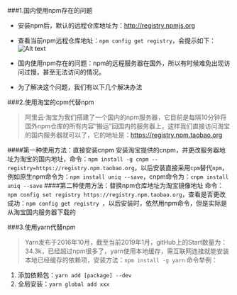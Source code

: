 
###1.国内使用npm存在的问题

* 安装npm后，默认的远程仓库地址为：http://registry.npmjs.org 
* 查看当前npm远程仓库地址：``` npm config get registry ```，会提示如下：
![Alt text](https://s2.ax1x.com/2019/01/08/FqtKhR.png)

* 国内使用npm存在的问题：npm的远程服务器在国外，所以有时候难免出现访问过慢，甚至无法访问的情况。
* 为了解决这个问题，我们有以下几个解决办法

###2.使用淘宝的cpm代替npm

> 阿里云·淘宝为我们搭建了一个国内的npm服务器，它目前是每隔10分钟将国外npm仓库的所有内容“搬运”回国内的服务器上，这样我们直接访问淘宝的国内服务器就可以了，它的地址是：https://registry.npm.taobao.org

####第一种使用方法：直接安装cnpm
安装淘宝提供的cnpm，并更改服务器地址为淘宝的国内地址，命令：``` npm install -g cnpm --registry=https://registry.npm.taobao.org
```，以后安装直接采用```cpm```替代```npm```，例如原生npm命令为：```npm install uniq --save```，cnpm命令为：```cnpm install uniq --save```
####第二种使用方法：替换npm仓库地址为淘宝镜像地址
命令：```npm config set registry https://registry.npm.taobao.org```，查看是否更改成功：```npm config get registry ```，以后安装时，依然用npm命令，但是实际是从淘宝国内服务器下载的


###3.使用yarn代替npm

> Yarn发布于2016年10月，截至当前2019年1月，gitHub上的Start数量为：34.3k，已经超过npm很多了，yarn使用本地缓存，需互联网连接就能安装本地已经缓存的依赖项，安装方法：```npm install -g yarn```
命令举例：

1. 添加依赖包：```yarn add [package] --dev```
2. 全局安装：```yarn global add xxx```





